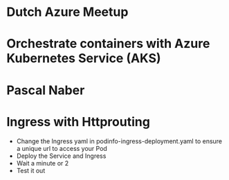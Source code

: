 # Dutch Azure Meetup 
# Orchestrate containers with Azure Kubernetes Service (AKS)
# Pascal Naber

# Ingress with Httprouting
* Change the Ingress yaml in podinfo-ingress-deployment.yaml to ensure a unique url to access your Pod
* Deploy the Service and Ingress
* Wait a minute or 2
* Test it out 
